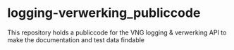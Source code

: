 # logging-verwerking_publiccode
This repository holds a publiccode for the VNG logging & verwerking API to make the documentation and test data findable
